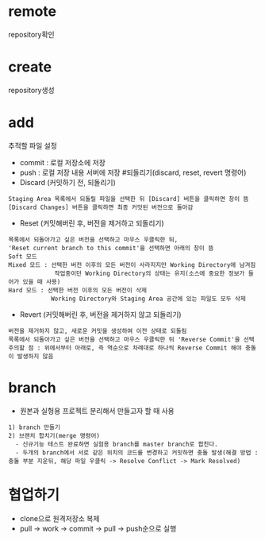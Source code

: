 # remote
repository확인
# create
repository생성
# add
추적할 파일 설정   
- commit : 로컬 저장소에 저장   
- push : 로컬 저장 내용 서버에 저장
#되돌리기(discard, reset, revert 명령어)
- Discard (커밋하기 전, 되돌리기)
```
Staging Area 목록에서 되돌릴 파일을 선택한 뒤 [Discard] 버튼을 클릭하면 창이 뜸
[Discard Changes] 버튼을 클릭하면 최종 커밋된 버전으로 돌아감
```
- Reset (커밋해버린 후, 버전을 제거하고 되돌리기)
```
목록에서 되돌아가고 싶은 버전을 선택하고 마우스 우클릭한 뒤, 
'Reset current branch to this commit'을 선택하면 아래의 창이 뜸
Soft 모드
Mixed 모드 : 선택한 버전 이후의 모든 버전이 사라지지만 Working Directory에 남겨짐 
             작업중이던 Working Directory의 상태는 유지(소스에 중요한 정보가 들어가 있을 때 사용)
Hard 모드 : 선택한 버전 이후의 모든 버전이 삭제 
            Working Directory와 Staging Area 공간에 있는 파일도 모두 삭제
```
- Revert (커밋해버린 후, 버전을 제거하지 않고 되돌리기)
```
버전을 제거하지 않고, 새로운 커밋을 생성하여 이전 상태로 되돌림 
목록에서 되돌아가고 싶은 버전을 선택하고 마우스 우클릭한 뒤 'Reverse Commit'을 선택
주의할 점 : 위에서부터 아래로, 즉 역순으로 차례대로 하나씩 Reverse Commit 해야 충돌이 발생하지 않음
```
# branch
- 원본과 실헝용 프로젝트 분리해서 만들고자 할 때 사용
```
1) branch 만들기
2) 브랜치 합치기(merge 명령어)
  - 신규기능 테스트 완료하면 실험용 branch를 master branch로 합친다.
  - 두개의 branch에서 서로 같은 위치의 코드를 변경하고 커밋하면 충돌 발생(해결 방법 : 충돌 부분 지운뒤, 해당 파일 우클릭 -> Resolve Conflict -> Mark Resolved)
```
# 협업하기
- clone으로 원격저장소 복제   
- pull -> work -> commit -> pull -> push순으로 실행
